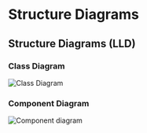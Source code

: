 # Structure Diagrams

## Structure Diagrams (LLD)

### Class Diagram 

![Class Diagram](https://github.com/JeevakRaj/Smart-Delivery-App_MiniProject-C/blob/main/MiniProject_C/2_Architecture/structure%20Diagrams/class_diagram.png)

### Component Diagram

![Component diagram](https://github.com/JeevakRaj/Smart-Delivery-App_MiniProject-C/blob/main/MiniProject_C/2_Architecture/structure%20Diagrams/component%20diagram.JPG)
